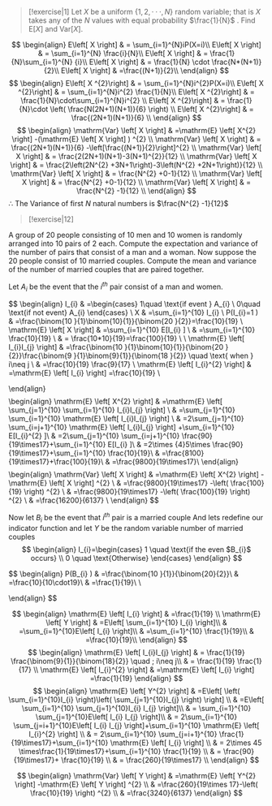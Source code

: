 > [!exercise|1] 
> Let $X$ be a uniform $\{1, 2, · · · , N \}$ random variable; that is $X$ takes any of the $N$ values with equal probability $\frac{1}{N}$ . Find $\mathrm{E} \left[ X \right]$ and $\mathrm{Var} \left[ X \right]$.
  
$$
\begin{align}
E\left[ X \right]  & = \sum_{i=1}^{N}iP(X=i)\\
E\left[ X \right]  & = \sum_{i=1}^{N} \frac{i}{N}\\
E\left[ X \right]  & = \frac{1}{N}\sum_{i=1}^{N} {i}\\
E\left[ X \right]  & = \frac{1}{N} \cdot \frac{N*(N+1)}{2}\\
E\left[ X \right]  & =\frac{(N+1)}{2}\\
\end{align}
$$
$$
\begin{align}
E\left[ X ^{2}\right]  & = \sum_{i=1}^{N}i^{2}P(X=i)\\
E\left[ X ^{2}\right]  & = \sum_{i=1}^{N}i^{2} \frac{1}{N}\\
E\left[ X ^{2}\right]  & = \frac{1}{N}\cdot\sum_{i=1}^{N}i^{2} \\
E\left[ X ^{2}\right]  & = \frac{1}{N}\cdot \left( \frac{N(2N+1)(N+1)}{6} \right) \\
E\left[ X ^{2}\right]  & = \frac{(2N+1)(N+1)}{6}  \\
\end{align}
$$
$$
\begin{align}
\mathrm{Var} \left[ X \right]  & =\mathrm{E} \left[ X^{2}  \right] -(\mathrm{E} \left[ X \right] ) ^{2} \\
\mathrm{Var} \left[ X \right]  & = \frac{(2N+1)(N+1)}{6} -\left[\frac{(N+1)}{2}\right]^{2} \\
\mathrm{Var} \left[ X \right]  & = \frac{2(2N+1)(N+1)-3(N+1)^{2}}{12} \\
\mathrm{Var} \left[ X \right]  & = \frac{2\left(2N^{2} +3N+1\right)-3\left(N^{2} +2N+1\right)}{12} \\
\mathrm{Var} \left[ X \right]  & = \frac{N^{2} +0-1}{12} \\
\mathrm{Var} \left[ X \right]  & = \frac{N^{2} +0-1}{12} \\
\mathrm{Var} \left[ X \right]  & = \frac{N^{2} -1}{12} \\
\end{align}
$$
$\therefore$ The Variance of first $N$ natural numbers is $\frac{N^{2} -1}{12}$ 



> [!exercise|12]  
> 
A group of 20 people consisting of 10 men and 10 women is randomly
arranged into 10 pairs of 2 each. Compute the expectation and variance of the number of
pairs that consist of a man and a woman. Now suppose the 20 people consist of 10 married
couples. Compute the mean and variance of the number of married couples that are paired
together.

Let $A_{i}$ be the event that the $i^{th}$ pair consist of a man and women.

$$
\begin{align}
I_{i} & =\begin{cases}
1\quad \text{if event } A_{i}  \\
0\quad \text{if not event} A_{i} 
\end{cases}  \\
X & =\sum_{i=1}^{10} I_{i}  \\
P(I_{i}=1 ) & =\frac{\binom{10 }{1}\binom{10}{1}}{\binom{20 }{2}}=\frac{10}{19} \\
\mathrm{E} \left[ X \right] & =\sum_{i=1}^{10} E[I_{i} ]    \\
& =\sum_{i=1}^{10} \frac{10}{19}  \\
& = \frac{10*10}{19}=\frac{100}{19}  \\ \\
\mathrm{E} \left[ I_{i}I_{j}   \right]  & =\frac{\binom{10 }{1}\binom{10}{1}}{\binom{20 }{2}}\frac{\binom{9 }{1}\binom{9}{1}}{\binom{18 }{2}} \quad \text{ when } i\neq j \\
 & =\frac{10}{19} \frac{9}{17} \\
\mathrm{E} \left[ I_{i}^{2}   \right] &  =\mathrm{E} \left[ I_{i}  \right] =\frac{10}{19} \\

\end{align}
$$
$$
\begin{align}
\mathrm{E} \left[ X^{2}  \right]  & =\mathrm{E} \left[ \sum_{j=1}^{10} \sum_{i=1}^{10} I_{i}I_{j}   \right]  \\
& =\sum_{j=1}^{10} \sum_{i=1}^{10} \mathrm{E} \left[ I_{i}I_{j}   \right] \\
& =2\sum_{j=1}^{10} \sum_{i=j+1}^{10} \mathrm{E} \left[ I_{i}I_{j}   \right] +\sum_{i=1}^{10} E[I_{i}^{2}  ]\\
& =2\sum_{j=1}^{10} \sum_{i=j+1}^{10} \frac{90}{19\times17}+\sum_{i=1}^{10} E[I_{i}  ]\\
& =2\times {4}5\times \frac{90}{19\times17}+\sum_{i=1}^{10} \frac{10}{19}\\
& =\frac{8100}{19\times17}+\frac{100}{19}\\
& =\frac{9800}{19\times17}\\
\end{align}
$$
$$
\begin{align}
\mathrm{Var} \left[ X \right]  & =\mathrm{E} \left[ X^{2}  \right] -\mathrm{E} \left[ X \right] ^{2}  \\
& =\frac{9800}{19\times17} -\left( \frac{100}{19} \right)  ^{2} \\
& =\frac{9800}{19\times17} -\left( \frac{100}{19} \right)  ^{2}  \\
& =\frac{16200}{6137} \\
\end{align}
$$

Now let $B_{i}$ be the event that $i^{th}$ pair is a married couple 
And lets redefine our indicator function and let $Y$ be the random variable number of married couples
$$
\begin{align}
I_{i}=\begin{cases}
1 \quad \text{if the even $B_{i}$ occurs} \\
0 \quad \text{Otherwise}
\end{cases} 
\end{align}
$$

$$
\begin{align}
P(B_{i} ) & =\frac{\binom{10 }{1}}{\binom{20}{2}}\\
& =\frac{10}{10\cdot19}\\
& =\frac{1}{19}\\ \\

\end{align}
$$

$$
\begin{align}
\mathrm{E} \left[ I_{i}  \right] &  =\frac{1}{19} \\
	\mathrm{E} \left[ Y \right]  & =E\left[ \sum_{i=1}^{10} I_{i}  \right]\\
  & =\sum_{i=1}^{10}E\left[  I_{i}  \right]\\
  & =\sum_{i=1}^{10} \frac{1}{19}\\
  & =\frac{10}{19}\\
\end{align}
$$
$$
\begin{align}
\mathrm{E} \left[ I_{i}I_{j}   \right] & = \frac{1}{19} \frac{\binom{9}{1}}{\binom{18}{2}} \quad ; i\neq j\\
& = \frac{1}{19} \frac{1}{17}  \\
\mathrm{E} \left[ I_{i}^{2}   \right]  & =\mathrm{E} \left[ I_{i}  \right] =\frac{1}{19}
\end{align}
$$
$$
\begin{align}
\mathrm{E} \left[ Y^{2}  \right] &  =E\left[ \left( \sum_{i=1}^{10}I_{i}   \right)\left( \sum_{j=1}^{10}I_{j}   \right) \right] \\
 & =E\left[  \sum_{i=1}^{10} \sum_{j=1}^{10}I_{i}  I_{j}  \right]\\
 & = \sum_{i=1}^{10} \sum_{j=1}^{10}E\left[ I_{i}  I_{j}  \right]\\
 & = 2\sum_{i=1}^{10} \sum_{j=i+1}^{10}E\left[ I_{i}  I_{j}  \right]+\sum_{i=1}^{10} \mathrm{E} \left[ I_{i}^{2}   \right] \\
 & = 2\sum_{i=1}^{10} \sum_{j=i+1}^{10} \frac{1}{19\times17}+\sum_{i=1}^{10} \mathrm{E} \left[ I_{i}  \right] \\
 & = 2\times 45 \times\frac{1}{19\times17}+\sum_{i=1}^{10} \frac{1}{19}  \\
 & = \frac{90}{19\times17}+ \frac{10}{19}  \\
 & = \frac{260}{19\times17} \\
\end{align}
$$

$$
\begin{align}
\mathrm{Var} \left[ Y \right]  & =\mathrm{E} \left[ Y^{2}  \right] -\mathrm{E} \left[ Y \right] ^{2}  \\
 & =\frac{260}{19\times 17}-\left( \frac{10}{19} \right)  ^{2} \\
 & =\frac{3240}{6137} 
\end{align}
$$
